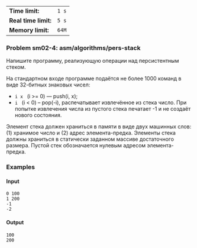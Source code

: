 |                      |       |
|----------------------|-------|
| **Time limit:**      | `1 s` |
| **Real time limit:** | `5 s` |
| **Memory limit:**    | `64M` |


### Problem sm02-4: asm/algorithms/pers-stack

Напишите программу, реализующую операции над персистентным стеком.

На стандартном входе программе подаётся не более 1000 команд в виде 32-битных знаковых чисел:

* `i x ` (i >= 0) — push(i, x);
* `i ` (i < 0) – pop(-i), распечатывает извлечённое из стека число. При попытке извлечения числа из пустого стека печатает -1 и не создаёт нового состояния.

Элемент стека должен храниться в памяти в виде двух машинных слов: (1) хранимое число и (2) адрес
элемента-предка. Элементы стека должны храниться в статически заданном массиве достаточного размера.
Пустой стек обозначается нулевым адресом элемента-предка.

### Examples

#### Input

    
    
    0 100
    1 200
    -1
    -2

#### Output

    
    
    100
    200

